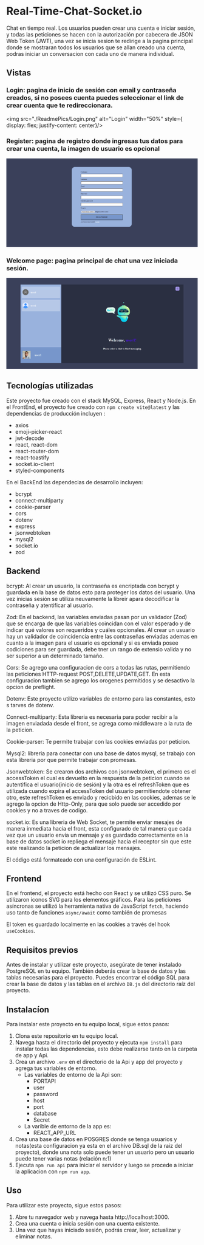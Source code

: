 # Real-Time-Chat-Socket.io

Chat en tiempo real. Los usuarios pueden crear una cuenta e iniciar sesión, y todas las peticiones se hacen con la autorización por cabecera de JSON Web Token (JWT), una vez se inicia sesion te redirige a la pagina principal donde se mostraran todos los usuarios que se allan creado una cuenta, podras iniciar un conversacion con cada uno de manera individual.

## Vistas

### Login: pagina de inicio de sesión con email y contraseña creados, si no posees cuenta puedes seleccionar el link de crear cuenta que te redireccionara.
<img src="./ReadmePics/Login.png" alt="Login" width="50%" style={ display: flex; justify-content: center}/>

### Register: pagina de registro donde ingresas tus datos para crear una cuenta, la imagen de usuario es opcional

![Register](./ReadmePics/Register.png)

### Welcome page: pagina principal de chat una vez iniciada sesión.

![Register](./ReadmePics/Welcome.png)

## Tecnologías utilizadas

Este proyecto fue creado con el stack MySQL, Express, React y Node.js. En el FrontEnd, el proyecto fue creado con `npm create vite@latest` y las dependencias de producción incluyen :

- axios
- emoji-picker-react
- jwt-decode
- react, react-dom
- react-router-dom
- react-toastify
- socket.io-client
- styled-components

En el BackEnd las dependecias de desarrollo incluyen: 
- bcrypt
- connect-multiparty
- cookie-parser
- cors
- dotenv
- express
- jsonwebtoken
- mysql2
- socket.io
- zod

## Backend
bcrypt: Al crear un usuario, la contraseña es encriptada con bcrypt y guardada en la base de datos esto para proteger los datos del usuario. Una vez inicias sesión se utiliza neuvamente la libreir apara decodificar la contraseña y atentificar al usuario. 

Zod: En el backend, las variables enviadas pasan por un validador (Zod) que se encarga de que las variables coincidan con el valor esperado y de indicar qué valores son requeridos y cuáles opcionales. Al crear un usuario hay un validador de coincidencia entre las contraseñas enviadas ademas en cuanto a la imagen para el usuario es opcional y si es enviada posee codiciones para ser guardada, debe tner un rango de extensio valida y no ser superior a un determinado tamaño.

Cors: Se agrego una configuracion de cors a todas las rutas, permitiendo las peticiones HTTP-request POST,DELETE,UPDATE,GET. En esta configuracion tambien se agrego los orogenes permitidos y se desactivo la opcion de preflight.

Dotenv: Este proyecto utilizo variables de entorno para las constantes, esto s tarves de dotenv.

Connect-multiparty: Esta libreria es necesaria para poder recibir a la imagen enviadada desde el front, se agrega como middleware a la ruta de la peticion.

Cookie-parser: Te permite trabajar con las cookies enviadas por peticion.

Mysql2: libreria para conectar con una base de datos mysql, se trabajo con esta libreria por que permite trabajar con promesas.

Jsonwebtoken: Se crearon dos archivos con jsonwebtoken, el primero es el accessToken el cual es devuelto en la respuesta de la peticion cuando se autentifica el usuario(inicio de sesión) y la otra es el refreshToken que es utilizada cuando expira el accessToken del usuario permitiendote obtener otro, este refreshToken es enviado y recicbido en las cookies, ademas se le agrego la opcion de Http-Only, para que solo puede ser accedido por cookies y no a traves de codigo.

socket.io: Es una libreria de Web Socket, te permite enviar mesajes de manera inmediata hacia el front, esta configurado de tal manera que cada vez que un usuario envia un mensaje y es guardado correctamente en la base de datos socket io repliega el mensaje hacia el receptor sin que este este realizando la peticion de actualizar los mensajes.

El código está formateado con una configuración de ESLint.

## Frontend 

En el frontend, el proyecto está hecho con React y se utilizó CSS puro. Se utilizaron iconos SVG para los elementos gráficos. Para las peticiones asíncronas se utilizó la herramienta nativa de JavaScript `fetch`, haciendo uso tanto de funciones `async/await` como también de promesas

El token es guardado localmente en las cookies a través del hook `useCookies`.

## Requisitos previos

Antes de instalar y utilizar este proyecto, asegúrate de tener instalado PostgreSQL en tu equipo. También deberás crear la base de datos y las tablas necesarias para el proyecto. Puedes encontrar el código SQL para crear la base de datos y las tablas en el archivo `DB.js` del directorio raíz del proyecto.

## Instalacíon

Para instalar este proyecto en tu equipo local, sigue estos pasos:
1. Clona este repositorio en tu equipo local.
2. Navega hasta el directorio del proyecto y ejecuta `npm install` para instalar todas las dependencias, esto debe realizarse tanto en la carpeta de app y Api.
3. Crea un archivo `.env` en el directorio de la Api y app del proyecto y agrega tus variables de entorno.
    - Las variables de entorno de la Api son:
        - PORTAPI
        - user
        - password
        - host
        - port
        - database
        - Secret
    - La varible de entorno de la app es:
        - REACT_APP_URL
4. Crea una base de datos en POSGRES donde se tenga usuarios y notas(esta configuracion ya esta en el archivo DB.sql de la raiz del proyecto), donde una nota solo puede tener un usuario pero un usuario puede tener varias notas (relación n:1)
5. Ejecuta `npm run api` para iniciar el servidor y luego se procede a iniciar la aplicacion con `npm run app`.
    
## Uso 

Para utilizar este proyecto, sigue estos pasos:
1. Abre tu navegador web y navega hasta http://localhost:3000.
2. Crea una cuenta o inicia sesión con una cuenta existente.
3. Una vez que hayas iniciado sesión, podrás crear, leer, actualizar y eliminar notas.
